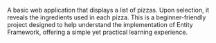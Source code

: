 A basic web application that displays a list of pizzas. Upon selection, it reveals the ingredients used in each pizza. This is a beginner-friendly project designed to help understand the implementation of Entity Framework, offering a simple yet practical learning experience.

